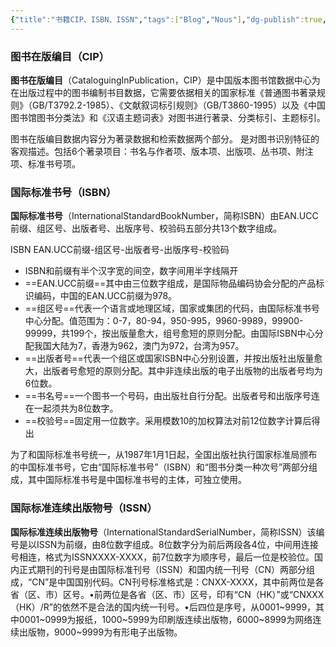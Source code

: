 ```yaml
---
{"title":"书籍CIP、ISBN、ISSN","tags":["Blog","Nous"],"dg-publish":true,"dg-note-icon":5,"permalink":"/🌕Document_文档/Nous/书籍CIP、ISBN、ISSN/","dgPassFrontmatter":true,"noteIcon":5,"created":"2024-09-26T16:13:29.284+08:00","updated":"2024-09-26T16:43:29.154+08:00"}
---
```


### 图书在版编目（CIP）
**图书在版编目**（CataloguingInPublication，CIP）是中国版本图书馆数据中心为在出版过程中的图书编制书目数据，它需要依据相关的国家标准《普通图书著录规则》（GB/T3792.2-1985）、《文献叙词标引规则》（GB/T3860-1995）以及《中国图书馆图书分类法》和《汉语主题词表》对图书进行著录、分类标引、主题标引。

图书在版编目数据内容分为著录数据和检索数据两个部分。
是对图书识别特征的客观描述。包括6个著录项目：书名与作者项、版本项、出版项、丛书项、附注项、标准书号项。

### 国际标准书号（ISBN）
**国际标准书号**（InternationalStandardBookNumber，简称ISBN）由EAN.UCC前缀、组区号、出版者号、出版序号、校验码五部分共13个数字组成。

ISBN EAN.UCC前缀-组区号-出版者号-出版序号-校验码
- ISBN和前缀有半个汉字宽的间空，数字间用半字线隔开
- ==EAN.UCC前缀==其中由三位数字组成，是国际物品编码协会分配的产品标识编码，中国的EAN.UCC前缀为978。
- ==组区号==代表一个语言或地理区域，国家或集团的代码，由国际标准书号中心分配。值范围为：0-7，80-94，950-995，9960-9989，99900-99999，共199个，按出版量愈大，组号愈短的原则分配。由国际ISBN中心分配我国大陆为7，香港为962，澳门为972，台湾为957。
- ==出版者号==代表一个组区或国家ISBN中心分别设置，并按出版社出版量愈大，出版者号愈短的原则分配。其中非连续出版的电子出版物的出版者号均为6位数。
- ==书名号==一个图书一个号码，由出版社自行分配。出版者号和出版序号连在一起须共为8位数字。
- ==校验号==固定用一位数字。采用模数10的加权算法对前12位数字计算后得出

为了和国际标准书号统一，从1987年1月1日起，全国出版社执行国家标准局颁布的中国标准书号，它由“国际标准书号”（ISBN）和“图书分类一种次号”两部分组成，其中国际标准书号是中国标准书号的主体，可独立使用。

### 国际标准连续出版物号（ISSN）
**国际标准连续出版物号**（InternationalStandardSerialNumber，简称ISSN）该编号是以ISSN为前缀，由8位数字组成。8位数字分为前后两段各4位，中间用连接号相连，格式为ISSNXXXX-XXXX，前7位数字为顺序号，最后一位是校验位。国内正式期刊的刊号是由国际标准刊号（ISSN）和国内统一刊号（CN）两部分组成，“CN”是中国国别代码。CN刊号标准格式是：CNXX-XXXX，其中前两位是各省（区、市）区号。•前两位是各省（区、市）区号，印有“CN（HK）”或“CNXXX（HK）/R”的依然不是合法的国内统一刊号。•后四位是序号，从0001~9999，其中0001~0999为报纸，1000~5999为印刷版连续出版物，6000~8999为网络连续出版物，9000~9999为有形电子出版物。